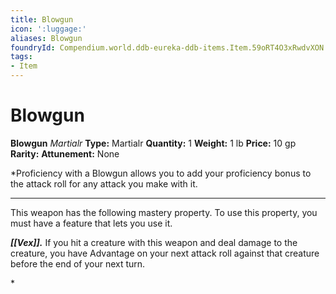 ```yaml
---
title: Blowgun
icon: ':luggage:'
aliases: Blowgun
foundryId: Compendium.world.ddb-eureka-ddb-items.Item.59oRT4O3xRwdvXON
tags:
- Item
---
```


# Blowgun

**Blowgun**
_Martialr_
**Type:** Martialr
**Quantity:** 1
**Weight:** 1 lb
**Price:** 10 gp
**Rarity:** 
**Attunement:** None

*Proficiency with a Blowgun allows you to add your proficiency bonus to the attack roll for any attack you make with it.
<div class="mastery-container"><hr />
<p>This weapon has the following mastery property. To use this property, you must have a feature that lets you use it.

***[[Vex]].*** If you hit a creature with this weapon and deal damage to the creature, you have Advantage on your next attack roll against that creature before the end of your next turn.</p>*